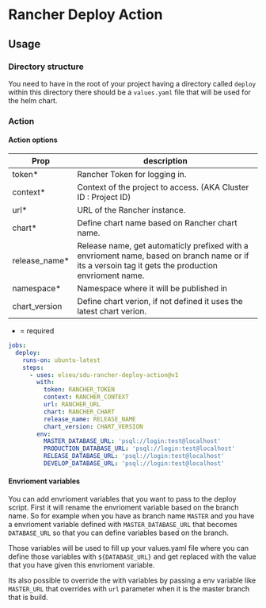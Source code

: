 # Rancher Deploy Action

## Usage

### Directory structure

You need to have in the root of your project having a directory called `deploy` within this directory there should be a `values.yaml` file that will be used for the helm chart.

### Action

#### Action options

| Prop           | description                                                                                                                                         |
| -------------- | --------------------------------------------------------------------------------------------------------------------------------------------------- |
| token\*        | Rancher Token for logging in.                                                                                                                       |
| context\*      | Context of the project to access. (AKA Cluster ID : Project ID)                                                                                     |
| url\*          | URL of the Rancher instance.                                                                                                                        |
| chart\*        | Define chart name based on Rancher chart name.                                                                                                      |
| release_name\* | Release name, get automaticly prefixed with a envrioment name, based on branch name or if its a versoin tag it gets the production envrioment name. |
| namespace\*    | Namespace where it will be published in                                                                                                             |
| chart_version  | Define chart verion, if not defined it uses the latest chart verion.                                                                                |

- = required

```yaml
jobs:
  deploy:
    runs-on: ubuntu-latest
    steps:
      - uses: elseu/sdu-rancher-deploy-action@v1
        with:
          token: RANCHER_TOKEN
          context: RANCHER_CONTEXT
          url: RANCHER_URL
          chart: RANCHER_CHART
          release_name: RELEASE_NAME
          chart_version: CHART_VERSION
        env:
          MASTER_DATABASE_URL: 'psql://login:test@localhost'
          PRODUCTION_DATABASE_URL: 'psql://login:test@localhost'
          RELEASE_DATABASE_URL: 'psql://login:test@localhost'
          DEVELOP_DATABASE_URL: 'psql://login:test@localhost'
```

#### Envrioment variables

You can add envrioment variables that you want to pass to the deploy script. First it will rename the envrioment variable based on the branch name. So for example when you have as branch name `MASTER` and you have a envrioment variable defined with `MASTER_DATABASE_URL` that becomes `DATABASE_URL` so that you can define variables based on the branch.

Those variables will be used to fill up your values.yaml file where you can define those variables with `${DATABASE_URL}` and get replaced with the value that you have given this envrioment variable.

Its also possible to override the with variables by passing a env variable like `MASTER_URL` that overrides with `url` parameter when it is the master branch that is build.
